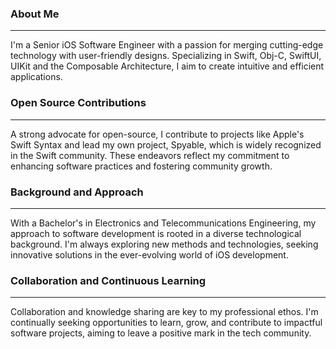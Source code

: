 ### About Me
<hr>
I'm a Senior iOS Software Engineer with a passion for merging cutting-edge technology with user-friendly designs. Specializing in Swift, Obj-C, SwiftUI, UIKit and the Composable Architecture, I aim to create intuitive and efficient applications.

### Open Source Contributions
<hr>
A strong advocate for open-source, I contribute to projects like Apple's Swift Syntax and lead my own project, Spyable, which is widely recognized in the Swift community. These endeavors reflect my commitment to enhancing software practices and fostering community growth.

### Background and Approach
<hr>
With a Bachelor's in Electronics and Telecommunications Engineering, my approach to software development is rooted in a diverse technological background. I'm always exploring new methods and technologies, seeking innovative solutions in the ever-evolving world of iOS development.

### Collaboration and Continuous Learning
<hr>
Collaboration and knowledge sharing are key to my professional ethos. I'm continually seeking opportunities to learn, grow, and contribute to impactful software projects, aiming to leave a positive mark in the tech community.
